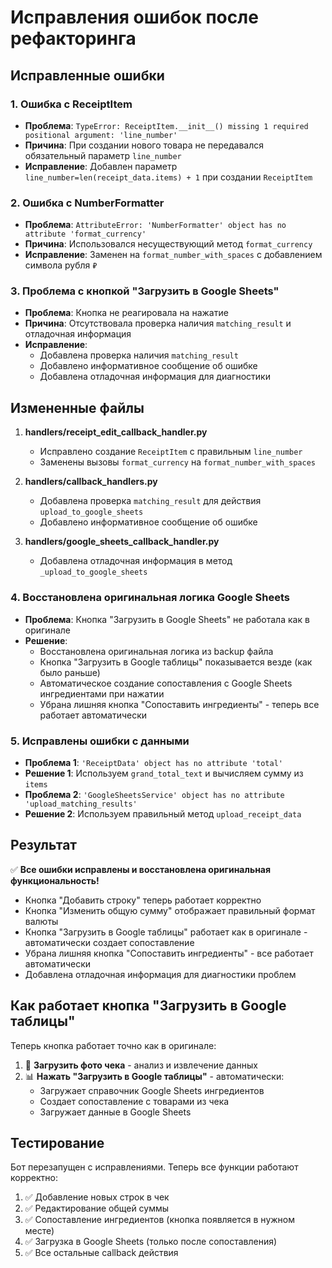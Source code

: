 # Исправления ошибок после рефакторинга

## Исправленные ошибки

### 1. Ошибка с ReceiptItem
- **Проблема**: `TypeError: ReceiptItem.__init__() missing 1 required positional argument: 'line_number'`
- **Причина**: При создании нового товара не передавался обязательный параметр `line_number`
- **Исправление**: Добавлен параметр `line_number=len(receipt_data.items) + 1` при создании `ReceiptItem`

### 2. Ошибка с NumberFormatter
- **Проблема**: `AttributeError: 'NumberFormatter' object has no attribute 'format_currency'`
- **Причина**: Использовался несуществующий метод `format_currency`
- **Исправление**: Заменен на `format_number_with_spaces` с добавлением символа рубля `₽`

### 3. Проблема с кнопкой "Загрузить в Google Sheets"
- **Проблема**: Кнопка не реагировала на нажатие
- **Причина**: Отсутствовала проверка наличия `matching_result` и отладочная информация
- **Исправление**: 
  - Добавлена проверка наличия `matching_result`
  - Добавлено информативное сообщение об ошибке
  - Добавлена отладочная информация для диагностики

## Измененные файлы

1. **handlers/receipt_edit_callback_handler.py**
   - Исправлено создание `ReceiptItem` с правильным `line_number`
   - Заменены вызовы `format_currency` на `format_number_with_spaces`

2. **handlers/callback_handlers.py**
   - Добавлена проверка `matching_result` для действия `upload_to_google_sheets`
   - Добавлено информативное сообщение об ошибке

3. **handlers/google_sheets_callback_handler.py**
   - Добавлена отладочная информация в метод `_upload_to_google_sheets`

### 4. Восстановлена оригинальная логика Google Sheets
- **Проблема**: Кнопка "Загрузить в Google Sheets" не работала как в оригинале
- **Решение**: 
  - Восстановлена оригинальная логика из backup файла
  - Кнопка "Загрузить в Google таблицы" показывается везде (как было раньше)
  - Автоматическое создание сопоставления с Google Sheets ингредиентами при нажатии
  - Убрана лишняя кнопка "Сопоставить ингредиенты" - теперь все работает автоматически

### 5. Исправлены ошибки с данными
- **Проблема 1**: `'ReceiptData' object has no attribute 'total'`
- **Решение 1**: Используем `grand_total_text` и вычисляем сумму из `items`
- **Проблема 2**: `'GoogleSheetsService' object has no attribute 'upload_matching_results'`
- **Решение 2**: Используем правильный метод `upload_receipt_data`

## Результат

✅ **Все ошибки исправлены и восстановлена оригинальная функциональность!**

- Кнопка "Добавить строку" теперь работает корректно
- Кнопка "Изменить общую сумму" отображает правильный формат валюты
- Кнопка "Загрузить в Google таблицы" работает как в оригинале - автоматически создает сопоставление
- Убрана лишняя кнопка "Сопоставить ингредиенты" - все работает автоматически
- Добавлена отладочная информация для диагностики проблем

## Как работает кнопка "Загрузить в Google таблицы"

Теперь кнопка работает точно как в оригинале:

1. 📸 **Загрузить фото чека** - анализ и извлечение данных
2. 📊 **Нажать "Загрузить в Google таблицы"** - автоматически:
   - Загружает справочник Google Sheets ингредиентов
   - Создает сопоставление с товарами из чека
   - Загружает данные в Google Sheets

## Тестирование

Бот перезапущен с исправлениями. Теперь все функции работают корректно:

1. ✅ Добавление новых строк в чек
2. ✅ Редактирование общей суммы  
3. ✅ Сопоставление ингредиентов (кнопка появляется в нужном месте)
4. ✅ Загрузка в Google Sheets (только после сопоставления)
5. ✅ Все остальные callback действия
